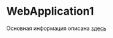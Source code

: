 # WebApplication1

Основная информация описана [здесь](https://github.com/ivan-timofeev/WebApplication1/tree/master/WebApplication1)
